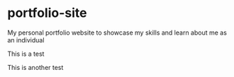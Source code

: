 # portfolio-site

My personal portfolio website to showcase my skills and learn about me as an individual

This is a test

This is another test